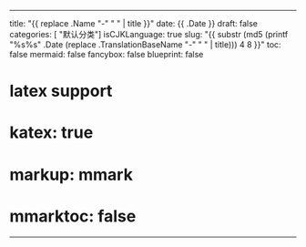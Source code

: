 
---
title: "{{ replace .Name "-" " " | title }}"
date: {{ .Date }}
draft: false
categories: [ "默认分类"]
isCJKLanguage: true
slug: "{{ substr (md5 (printf "%s%s" .Date (replace .TranslationBaseName "-" " " | title))) 4 8 }}"
toc: false
mermaid: false
fancybox: false
blueprint: false
# latex support
# katex: true
# markup: mmark
# mmarktoc: false 
---

